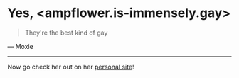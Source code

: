 # Yes, <ampflower.is-immensely.gay>

> They're the best kind of gay

 &mdash; Moxie

---

Now go check her out on her [personal site](https://ampflower.gay)!
